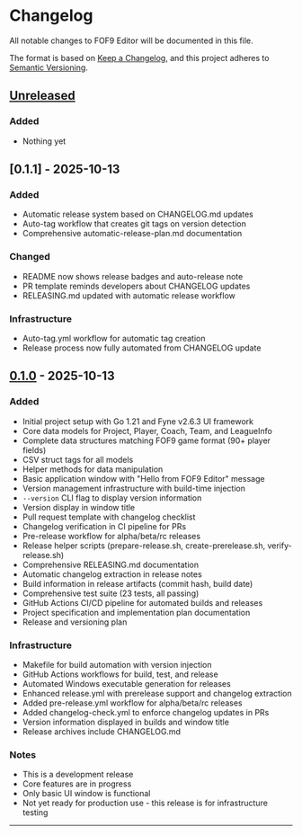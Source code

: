 # Changelog

All notable changes to FOF9 Editor will be documented in this file.

The format is based on [Keep a Changelog](https://keepachangelog.com/en/1.0.0/),
and this project adheres to [Semantic Versioning](https://semver.org/spec/v2.0.0.html).

## [Unreleased]

### Added
- Nothing yet

## [0.1.1] - 2025-10-13

### Added
- Automatic release system based on CHANGELOG.md updates
- Auto-tag workflow that creates git tags on version detection
- Comprehensive automatic-release-plan.md documentation

### Changed
- README now shows release badges and auto-release note
- PR template reminds developers about CHANGELOG updates
- RELEASING.md updated with automatic release workflow

### Infrastructure
- Auto-tag.yml workflow for automatic tag creation
- Release process now fully automated from CHANGELOG update

## [0.1.0] - 2025-10-13

### Added
- Initial project setup with Go 1.21 and Fyne v2.6.3 UI framework
- Core data models for Project, Player, Coach, Team, and LeagueInfo
- Complete data structures matching FOF9 game format (90+ player fields)
- CSV struct tags for all models
- Helper methods for data manipulation
- Basic application window with "Hello from FOF9 Editor" message
- Version management infrastructure with build-time injection
- `--version` CLI flag to display version information
- Version display in window title
- Pull request template with changelog checklist
- Changelog verification in CI pipeline for PRs
- Pre-release workflow for alpha/beta/rc releases
- Release helper scripts (prepare-release.sh, create-prerelease.sh, verify-release.sh)
- Comprehensive RELEASING.md documentation
- Automatic changelog extraction in release notes
- Build information in release artifacts (commit hash, build date)
- Comprehensive test suite (23 tests, all passing)
- GitHub Actions CI/CD pipeline for automated builds and releases
- Project specification and implementation plan documentation
- Release and versioning plan

### Infrastructure
- Makefile for build automation with version injection
- GitHub Actions workflows for build, test, and release
- Automated Windows executable generation for releases
- Enhanced release.yml with prerelease support and changelog extraction
- Added pre-release.yml workflow for alpha/beta/rc releases
- Added changelog-check.yml to enforce changelog updates in PRs
- Version information displayed in builds and window title
- Release archives include CHANGELOG.md

### Notes
- This is a development release
- Core features are in progress
- Only basic UI window is functional
- Not yet ready for production use - this release is for infrastructure testing

---

[Unreleased]: https://github.com/igorilic/fof9editor/compare/v0.1.0...HEAD
[0.1.0]: https://github.com/igorilic/fof9editor/releases/tag/v0.1.0
